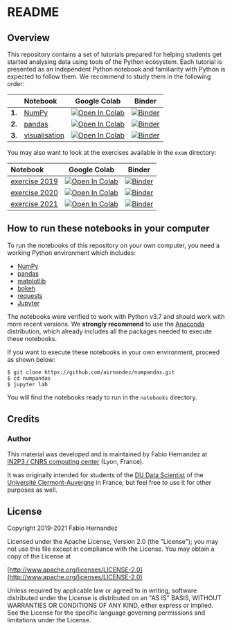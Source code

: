 # README

## Overview
This repository contains a set of tutorials prepared for helping students get started analysing data using tools of the Python ecosystem. Each tutorial is presented as an independent Python notebook and familiarity with Python is expected to follow them. We recommend to study them in the following order:


|     |  Notebook             | Google Colab   | Binder   |
| --- |:----------------------| -------------- | -------- |
| **1.**   | [NumPy](https://nbviewer.jupyter.org/github/airnandez/numpandas/blob/master/notebooks/NumPy.ipynb) | [![Open In Colab](https://colab.research.google.com/assets/colab-badge.svg)](https://colab.research.google.com/github/airnandez/numpandas/blob/master/notebooks/NumPy.ipynb) | [![Binder](https://mybinder.org/badge_logo.svg)](https://mybinder.org/v2/gh/airnandez/numpandas/master?filepath=notebooks%2FNumPy.ipynb) |
| **2.**   | [pandas](https://nbviewer.jupyter.org/github/airnandez/numpandas/blob/master/notebooks/pandas.ipynb) |  [![Open In Colab](https://colab.research.google.com/assets/colab-badge.svg)](https://colab.research.google.com/github/airnandez/numpandas/blob/master/notebooks/pandas.ipynb) | [![Binder](https://mybinder.org/badge_logo.svg)](https://mybinder.org/v2/gh/airnandez/numpandas/master?filepath=notebooks%2Fpandas.ipynb) |
| **3.**   | [visualisation](https://nbviewer.jupyter.org/github/airnandez/numpandas/blob/master/notebooks/visualisation.ipynb)  | [![Open In Colab](https://colab.research.google.com/assets/colab-badge.svg)](https://colab.research.google.com/github/airnandez/numpandas/blob/master/notebooks/visualisation.ipynb) | [![Binder](https://mybinder.org/badge_logo.svg)](https://mybinder.org/v2/gh/airnandez/numpandas/master?filepath=notebooks%2Fvisualisation.ipynb) |

You may also want to look at the exercises available in the `exam` directory:

| Notebook             | Google Colab   | Binder   |
|:---------------------| -------------- | -------- |
| [exercise 2019](https://github.com/airnandez/numpandas/blob/master/exam/2019-exam-with-answers.ipynb) | [![Open In Colab](https://colab.research.google.com/assets/colab-badge.svg)](https://colab.research.google.com/github/airnandez/numpandas/blob/master/exam/2019-exam-with-answers.ipynb) | [![Binder](https://mybinder.org/badge_logo.svg)](https://mybinder.org/v2/gh/airnandez/numpandas/master?filepath=examp%2F2019-exam-with-answers.ipynb) |
| [exercise 2020](https://github.com/airnandez/numpandas/blob/master/exam/2020-exam-with-answers.ipynb) | [![Open In Colab](https://colab.research.google.com/assets/colab-badge.svg)](https://colab.research.google.com/github/airnandez/numpandas/blob/master/exam/2020-exam-with-answers.ipynb) | [![Binder](https://mybinder.org/badge_logo.svg)](https://mybinder.org/v2/gh/airnandez/numpandas/master?filepath=examp%2F2020-exam-with-answers.ipynb) |
| [exercise 2021](https://github.com/airnandez/numpandas/blob/master/exam/2021-exam-with-answers.ipynb) | [![Open In Colab](https://colab.research.google.com/assets/colab-badge.svg)](https://colab.research.google.com/github/airnandez/numpandas/blob/master/exam/2021-exam-with-answers.ipynb) | [![Binder](https://mybinder.org/badge_logo.svg)](https://mybinder.org/v2/gh/airnandez/numpandas/master?filepath=examp%2F2021-exam-with-answers.ipynb) |


## How to run these notebooks in your computer

To run the notebooks of this repository on your own computer, you need a working Python environment which includes:

* [NumPy](https://www.numpy.org) 
* [pandas](https://pandas.pydata.org)
* [matplotlib](https://matplotlib.org)
* [bokeh](https://bokeh.pydata.org/en/latest/)
* [requests](https://requests.readthedocs.io)
* [Jupyter](https://jupyter.readthedocs.io/en/latest/#)

The notebooks were verified to work with Python v3.7 and should work with more recent versions. We **strongly recommend** to use the [Anaconda](https://www.anaconda.com/distribution/) distribution, which already includes all the packages needed to execute these notebooks.

If you want to execute these notebooks in your own environment, proceed as shown below:

```
$ git clone https://github.com/airnandez/numpandas.git
$ cd numpandas
$ jupyter lab
```

You will find the notebooks ready to run in the `notebooks` directory.

## Credits

### Author
This material was developed and is maintained by Fabio Hernandez at [IN2P3 / CNRS computing center](http://cc.in2p3.fr) (Lyon, France). 

It was originally intended for students of the [DU Data Scientist](https://www.uca.fr/formation/nos-formations/catalogue-des-formations/du-data-scientist-23438.kjsp) of the [Université Clermont-Auvergne](https://www.uca.fr) in France, but feel free to use it for other purposes as well.


## License
Copyright 2019-2021 Fabio Hernandez

Licensed under the Apache License, Version 2.0 (the "License");
you may not use this file except in compliance with the License.
You may obtain a copy of the License at

[http://www.apache.org/licenses/LICENSE-2.0](http://www.apache.org/licenses/LICENSE-2.0)

Unless required by applicable law or agreed to in writing, software
distributed under the License is distributed on an "AS IS" BASIS,
WITHOUT WARRANTIES OR CONDITIONS OF ANY KIND, either express or implied.
See the License for the specific language governing permissions and
limitations under the License.

